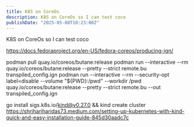 ```yaml
---
title: K8S on CoreOs
description: K8S on CoreOs so I can test coco
publishDate: "2025-05-08T10:23:00Z"
---
```

K8S on CoreOs so I can test coco

https://docs.fedoraproject.org/en-US/fedora-coreos/producing-ign/

podman pull quay.io/coreos/butane:release
podman run --interactive --rm quay.io/coreos/butane:release --pretty --strict remote.bu transpiled_config.ign
podman run --interactive --rm --security-opt label=disable --volume "${PWD}:/pwd" --workdir /pwd quay.io/coreos/butane:release --pretty --strict remote.bu --out transpiled_config.ign

go install sigs.k8s.io/kind@v0.27.0 && kind create cluster
https://shrihariharidas73.medium.com/setting-up-kubernetes-with-kind-quick-and-easy-installation-guide-845d30aadc7c